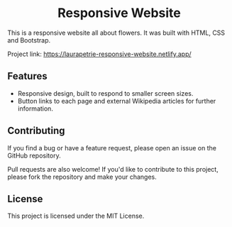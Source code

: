 <h1 align="center">Responsive Website</h1> 

<p>
This is a responsive website all about flowers. It was built with HTML, CSS and Bootstrap.</p>

Project link: https://laurapetrie-responsive-website.netlify.app/


## Features

- Responsive design, built to respond to smaller screen sizes.
- Button links to each page and external Wikipedia articles for further information.

## Contributing

If you find a bug or have a feature request, please open an issue on the GitHub repository.

Pull requests are also welcome! If you'd like to contribute to this project, please fork the repository and make your changes.

## License

This project is licensed under the MIT License.
